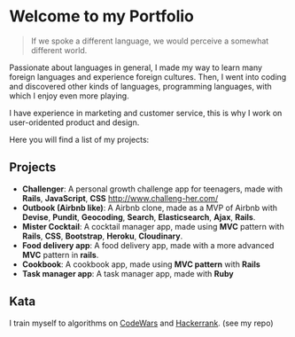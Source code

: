# Welcome to my Portfolio


> If we spoke a different language, we would perceive a somewhat different world.


Passionate about languages in general, I made my way to learn many foreign languages and experience foreign cultures.
Then, I went into coding and discovered other kinds of languages, programming languages, with which I enjoy even more playing.

I have experience in marketing and customer service, this is why I work on user-oridented product and design.

Here you will find a list of my projects:

## Projects

- **Challenger**: A personal growth challenge app for teenagers, made with **Rails**, **JavaScript**, **CSS**
http://www.challeng-her.com/
- **Outbook (Airbnb like)**: A Airbnb clone, made as a MVP of Airbnb with **Devise**, **Pundit**, **Geocoding**, **Search**, **Elasticsearch**, **Ajax**, **Rails**.
- **Mister Cocktail**: A cocktail manager app, made using **MVC** pattern with **Rails**, **CSS**, **Bootstrap**, **Heroku**, **Cloudinary**.
- **Food delivery app**: A food delivery app, made with a more advanced **MVC** pattern in **rails**.
- **Cookbook**: A cookbook app, made using **MVC pattern** with **Rails**
- **Task manager app**: A task manager app, made with **Ruby**

## Kata
I train myself to algorithms on [CodeWars](www.codewars.com) and [Hackerrank](www.hackerrank.com).
(see my repo)
